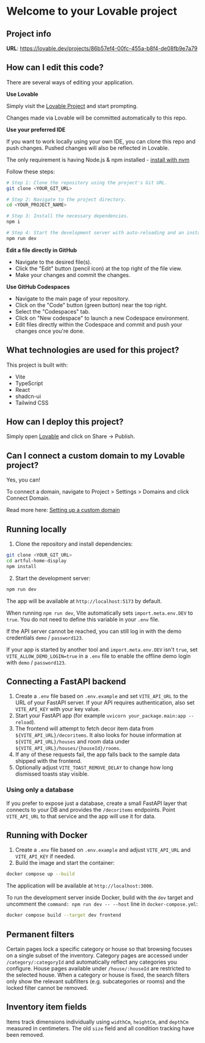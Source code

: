 # Welcome to your Lovable project

## Project info

**URL**: https://lovable.dev/projects/86b57ef4-00fc-455a-b8f4-de08fb9e7a79

## How can I edit this code?

There are several ways of editing your application.

**Use Lovable**

Simply visit the [Lovable Project](https://lovable.dev/projects/86b57ef4-00fc-455a-b8f4-de08fb9e7a79) and start prompting.

Changes made via Lovable will be committed automatically to this repo.

**Use your preferred IDE**

If you want to work locally using your own IDE, you can clone this repo and push changes. Pushed changes will also be reflected in Lovable.

The only requirement is having Node.js & npm installed - [install with nvm](https://github.com/nvm-sh/nvm#installing-and-updating)

Follow these steps:

```sh
# Step 1: Clone the repository using the project's Git URL.
git clone <YOUR_GIT_URL>

# Step 2: Navigate to the project directory.
cd <YOUR_PROJECT_NAME>

# Step 3: Install the necessary dependencies.
npm i

# Step 4: Start the development server with auto-reloading and an instant preview.
npm run dev
```

**Edit a file directly in GitHub**

- Navigate to the desired file(s).
- Click the "Edit" button (pencil icon) at the top right of the file view.
- Make your changes and commit the changes.

**Use GitHub Codespaces**

- Navigate to the main page of your repository.
- Click on the "Code" button (green button) near the top right.
- Select the "Codespaces" tab.
- Click on "New codespace" to launch a new Codespace environment.
- Edit files directly within the Codespace and commit and push your changes once you're done.

## What technologies are used for this project?

This project is built with:

- Vite
- TypeScript
- React
- shadcn-ui
- Tailwind CSS

## How can I deploy this project?

Simply open [Lovable](https://lovable.dev/projects/86b57ef4-00fc-455a-b8f4-de08fb9e7a79) and click on Share -> Publish.

## Can I connect a custom domain to my Lovable project?

Yes, you can!

To connect a domain, navigate to Project > Settings > Domains and click Connect Domain.

Read more here: [Setting up a custom domain](https://docs.lovable.dev/tips-tricks/custom-domain#step-by-step-guide)

## Running locally

1. Clone the repository and install dependencies:

```bash
git clone <YOUR_GIT_URL>
cd artful-home-display
npm install
```

2. Start the development server:

```bash
npm run dev
```

The app will be available at `http://localhost:5173` by default.

When running `npm run dev`, Vite automatically sets `import.meta.env.DEV` to
`true`. You do not need to define this variable in your `.env` file.

If the API server cannot be reached, you can still log in with the demo
credentials `demo` / `password123`.

If your app is started by another tool and `import.meta.env.DEV` isn't `true`,
set `VITE_ALLOW_DEMO_LOGIN=true` in a `.env` file to enable the offline demo
login with `demo` / `password123`.

## Connecting a FastAPI backend

1. Create a `.env` file based on `.env.example` and set `VITE_API_URL` to the URL of your FastAPI server. If your API requires authentication, also set `VITE_API_KEY` with your key value.
2. Start your FastAPI app (for example `uvicorn your_package.main:app --reload`).
3. The frontend will attempt to fetch decor item data from `${VITE_API_URL}/decoritems`.
   It also looks for house information at `${VITE_API_URL}/houses` and room data
   under `${VITE_API_URL}/houses/{houseId}/rooms`.
4. If any of these requests fail, the app falls back to the sample data shipped
   with the frontend.
5. Optionally adjust `VITE_TOAST_REMOVE_DELAY` to change how long dismissed
   toasts stay visible.

### Using only a database

If you prefer to expose just a database, create a small FastAPI layer that
connects to your DB and provides the `/decoritems` endpoints. Point `VITE_API_URL`
to that service and the app will use it for data.

## Running with Docker

1. Create a `.env` file based on `.env.example` and adjust `VITE_API_URL` and `VITE_API_KEY` if needed.
2. Build the image and start the container:

```bash
docker compose up --build
```

The application will be available at `http://localhost:3000`.

To run the development server inside Docker, build with the `dev` target and
uncomment the `command: npm run dev -- --host` line in `docker-compose.yml`:

```bash
docker compose build --target dev frontend
```

## Permanent filters

Certain pages lock a specific category or house so that browsing focuses on a single subset of the inventory. Category pages are accessed under `/category/:categoryId` and automatically reflect any categories you configure. House pages available under `/house/:houseId` are restricted to the selected house. When a category or house is fixed, the search filters only show the relevant subfilters (e.g. subcategories or rooms) and the locked filter cannot be removed.

## Inventory item fields

Items track dimensions individually using `widthCm`, `heightCm`, and `depthCm` measured in centimeters. The old `size` field and all condition tracking have been removed.
